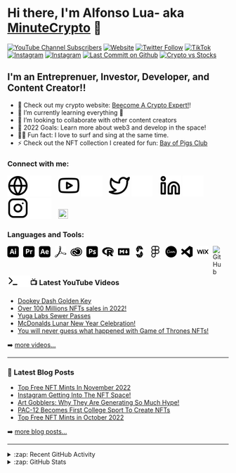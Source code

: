 # Hi there, I'm Alfonso Lua- aka [MinuteCrypto][youtube] 👋 

[![YouTube Channel Subscribers](https://img.shields.io/youtube/channel/subscribers/UCTXuiTRxOz40gfrfvyatgXA?style=for-the-badge)][youtube]
[![Website](https://img.shields.io/website?label=minutcrypto.org&style=for-the-badge&url=https%3A%2F%2Fminutecrypto.org)][website]
[![Twitter Follow](https://img.shields.io/twitter/follow/minutcrypto?color=1DA1F2&logo=twitter&style=for-the-badge)][twitter]
[![TikTok](https://img.shields.io/badge/TikTok-000000?style=for-the-badge&logo=tiktok&logoColor=white)][tiktok]
[![Instagram](https://img.shields.io/badge/Instagram-E4405F?style=for-the-badge&logo=instagram&logoColor=white)][instagram]
[![Instagram](https://img.shields.io/badge/Bitcoin-000000?style=for-the-badge&logo=bitcoin&logoColor=white)][instagram]
[![Last Committ on Github](https://img.shields.io/github/last-commit/alfonsolua36/alfonsolua36.github.io?style=for-the-badge)][Github]
[![Crypto vs Stocks](https://img.shields.io/badge/-Crypto%20VS%20Stocks%20%E2%86%92-gray.svg?colorB=ff652f&style=for-the-badge)](https://www.minutecrypto.org/post/crypto-vs-stocks-what-is-the-difference)


## I'm an Entreprenuer, Investor, Developer, and Content Creator!!

- 🔭 Check out my crypto website: [Beecome A Crypto Expert!][website]!
- 🌱 I’m currently learning everything 🤣
- 👯 I’m looking to collaborate with other content creators
- 🥅 2022 Goals: Learn more about web3 and develop in the space!
- 🏄‍♂️ Fun fact: I love to surf and sing at the same time.
- ⚡ Check out the NFT collection I created for fun: [Bay of Pigs Club](https://testnets.opensea.io/collection/bayofpigsclub)

### Connect with me:

[![website](./img/globe-light.svg)](https://minutecrypto.org#gh-light-mode-only)
[![website](./img/globe-dark.svg)](https://minutecrypto.org#gh-dark-mode-only)
&nbsp;&nbsp;
[![website](./img/youtube-light.svg)](https://www.youtube.com/channel/UCTXuiTRxOz40gfrfvyatgXA#gh-light-mode-only)
[![website](./img/youtube-dark.svg)](https://www.youtube.com/channel/UCTXuiTRxOz40gfrfvyatgXA#gh-dark-mode-only)
&nbsp;&nbsp;
[![website](./img/twitter-light.svg)](https://twitter.com/minutcrypto#gh-light-mode-only)
[![website](./img/twitter-dark.svg)](https://twitter.com/minutcrypto#gh-dark-mode-only)
&nbsp;&nbsp;
[![website](./img/linkedin-light.svg)](https://linkedin.com/in/alfonso-lua-b22b45148/#gh-light-mode-only)
[![website](./img/linkedin-dark.svg)](https://linkedin.com/in/alfonso-lua-b22b45148/#gh-dark-mode-only)
&nbsp;&nbsp;
[![website](./img/instagram-light.svg)](https://instagram.com/minutcrypto#gh-light-mode-only)
[![website](./img/instagram-dark.svg)](https://instagram.com/minutcrypto#gh-dark-mode-only)
&nbsp;&nbsp;
<a href="https://www.tiktok.com/@minute.crypto"><img height="22" width="22" src="https://cdn.jsdelivr.net/npm/simple-icons@v7/icons/tiktok.svg" /></a>

### Languages and Tools:

[<img align="left" alt="Adobe Illustrator" width="26px" src="./icons/adobeillustrator.svg" style="padding-right:10px;" />][Metaverse]
[<img align="left" alt="Adobe Premiere Pro" width="26px" src="./icons/adobepremierepro.svg" style="padding-right:10px;" />][CoinReview] 
[<img align="left" alt="Adobe After Effects" width="26px" src="./icons/adobeaftereffects.svg" style="padding-right:10px;" />][CoinReview] 
[<img align="left" alt="Adobe Acrobate Reader" width="26px" src="./icons/adobeacrobatreader.svg" style="padding-right:10px;" />][CoinReview]
[<img align="left" alt="Adobe Creative Cloud" width="26px" src="./icons/adobecreativecloud.svg" style="padding-right:10px;" />][Metaverse]
[<img align="left" alt="Adobe Photoshop" width="26px" src="./icons/adobephotoshop.svg" style="padding-right:10px;" />][MetaVerse]
[<img align="left" alt="R" width="26px" src="./icons/r.svg" style="padding-right:10px;" />][R]
[<img align="left" alt="Markdown" width="26px" src="./icons/markdown.svg" style="padding-right:10px;" />][HTML]
[<img align="left" alt="Solidity" width="26px" src="./icons/solidity.svg" style="padding-right:10px;" />][Sol]
[<img align="left" alt="Figma" width="26px" src="./icons/figma.svg" style="padding-right:10px;" />][Figma]
[<img align="left" alt="Canva" width="26px" src="./icons/canva.svg" style="padding-right:10px;" />][Metaverse]
[<img align="left" alt="Visual Studio Code" width="26px" src="./icons/visualstudiocode.svg" style="padding-right:10px;" />][Github] 
[<img align="left" alt="Wix" width="26px" src="./icons/wix.svg" style="padding-right:10px;" />][website] 
[<img align="left" alt="GitHub" width="26px" src="https://user-images.githubusercontent.com/3369400/139448065-39a229ba-4b06-434b-bc67-616e2ed80c8f.png" style="padding-right:10px;" />](https://github.com/alfonsolua36)
[<img align="left" alt="Terminal" width="26px" src="./img/terminal-light.svg" />][Metaverse]
[<img align="left" alt="Terminal" width="26px" src="./img/terminal-dark.svg" />][Metaverse]

<br />
<br />

---

### 📺 Latest YouTube Videos

<!-- YOUTUBE:START -->
- [Dookey Dash Golden Key](https://www.youtube.com/watch?v=5oWbyQZUq34)
- [Over 100 Millions NFTs sales in 2022!](https://www.youtube.com/watch?v=i6QX77GdGXQ)
- [Yuga Labs Sewer Passes](https://www.youtube.com/watch?v=nE1XnrXyd-s)
- [McDonalds Lunar New Year Celebration!](https://www.youtube.com/watch?v=E8m-4lK58Q0)
- [You will never guess what happened with Game of Thrones NFTs!](https://www.youtube.com/watch?v=ghsXQVIvKR0)
<!-- YOUTUBE:END -->

➡️ [more videos...](https://www.youtube.com/channel/UCTXuiTRxOz40gfrfvyatgXA/videos?sub_confirmation=1)

---

### 📕 Latest Blog Posts

<!-- BLOG-POST-LIST:START -->
- [Top Free NFT Mints In November 2022](https://www.minutecrypto.org/post/top-free-nft-mints-in-november-2022)
- [Instagram Getting Into The NFT Space!](https://www.minutecrypto.org/post/instagram-getting-into-the-nft-space)
- [Art Gobblers: Why They Are Generating So Much Hype!](https://www.minutecrypto.org/post/art-gobblers-why-they-are-generating-so-much-hype)
- [PAC-12 Becomes First College Sport To Create NFTs](https://www.minutecrypto.org/post/pac-12-becomes-first-college-sport-to-create-nfts)
- [Top Free NFT Mints in October 2022](https://www.minutecrypto.org/post/top-free-nft-mints-in-october-2022)
<!-- BLOG-POST-LIST:END -->

➡️ [more blog posts...](https://minutecrypto.org/) 

---


<details>
  <summary>:zap: Recent GitHub Activity</summary>
  
<!--START_SECTION:activity-->

1. 🔨 Updated [JS](https://github.com/alfonsolua36/nft-landing-page/commit/fbdc90d3ddd1db9ffa1de5073f5572814c6faf70) file in [alfonsolua36/mft-landing-page](https://github.com/alfonsolua36/nft-landing-page)
2. 🎉 Uploaded [layers](https://github.com/alfonsolua36/create-10k-nft-collection/tree/main/layers) in [alfonsolua36/create-10k-nft-collection](https://github.com/alfonsolua36/create-10k-nft-collection)
3. 📌 Pushed [minter-dapp-main](https://github.com/codeSTACKr/minter-dapp/pull/44) with changes to Github!
4. 🗣 Tested and modified [Readme](https://github.com/alfonsolua36/ReadmeTest/edit/master/README.md) in [alfonsolua36/ReadmeTest](https://github.com/alfonsolua36/ReadmeTest)s
5. ❌ Updated [Readme](https://github.com/alfonsolua36/alfonsolua36#readme) for Profile in [alfonsolua36/alfonsolua36](https://github.com/alfonsolua36/alfonsolua36)


<!--END_SECTION:activity-->
</details>



<details>
  <summary>:zap: GitHub Stats</summary>

  <img align="left" alt="Alfonso Lua's GitHub Stats" src="https://github-readme-stats.vercel.app/api?username=alfonsolua36&theme=tokyonight&count_private=true&show_icons=true&hide_border=false" />

</details>

[website]: https://minutecrypto.org
[course]: http://minutecrypto.org
[twitter]: https://twitter.com/intent/follow?original_referer=https://github.com/alfonsolua36&screen_name=minutcrypto
[youtube]: https://www.youtube.com/channel/UCTXuiTRxOz40gfrfvyatgXA?sub_confirmation=1
[instagram]: https://www.instagram.com/minutcrypto/
[tiktok]: https://www.tiktok.com/@minute.crypto
[linkedin]: https://www.linkedin.com/in/alfonso-lua-b22b45148/
[Metaverse]: https://www.youtube.com/watch?v=DrrlcdPXfOU&list=PLGErkXK6tKhRB_9u9ZgHLTaG9f3aZZdHN
[CoinReview]: https://www.youtube.com/watch?v=MKaAfPwSiU0&list=PLGErkXK6tKhQGq1b7QExlOi2rrx1bQ06r
[Github]: https://github.com/alfonsolua36
[reactplaylist]: https://www.youtube.com/playlist?list=PLkwxH9e_vrAK4TdffpxKY3QGyHCpxFcQ0
[R]: https://github.com/alfonsolua36/Team-Covid-1919
[HTML]: https://github.com/alfonsolua36/Netflix-Portfilio-Site
[Figma]: https://www.figma.com/@alfonsolua
[Sol]: https://github.com/alfonsolua36/Issue-your-own-ERC20-token